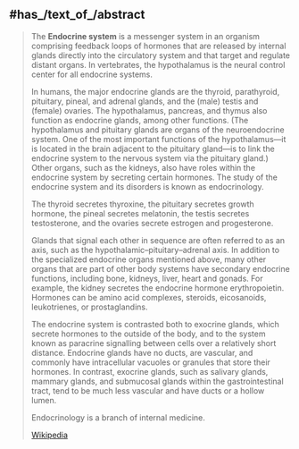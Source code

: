 ﻿---
has_id_wikidata: Q11078
studied_in: '[[_Standards/WikiData/WD~endocrinology,162606]]'
part_of: "[[_Standards/WikiData/WD~organ_system,188193]]"
development_of_anatomical_structure: "[[_Standards/WikiData/WD~endocrine_system_development,21425993]]"
opposite_of: "[[_Standards/WikiData/WD~exocrine_system,28539636]]"
instance_of: "[[_Standards/WikiData/WD~class_of_anatomical_entity,112826905]]"
subclass_of:
- "[[_Standards/WikiData/WD~particular_anatomical_entity,112826975]]"
- "[[_Standards/WikiData/WD~glandular_system,126129074]]"
Library_of_Congress_Classification: QP187.A1-QP187.Z
MeSH_tree_code: A06
image: "http://commons.wikimedia.org/wiki/Special:FilePath/Endocrine%20English.svg"
Iconclass_notation: 49G615
UMLS_CUI: C0014136
Commons_gallery: "Endocrine system"
Commons_category: "Endocrine system"
Krugosvet_article: nauka_i_tehnika/biologiya/ENDOKRINNAYA_SISTEMA.html
---

## #has_/text_of_/abstract 

> The **Endocrine system** is a messenger system in an organism comprising feedback loops of hormones that are released by internal glands directly into the circulatory system and that target and regulate distant organs. In vertebrates, the hypothalamus is the neural control center for all endocrine systems.
>
> In humans, the major endocrine glands are the thyroid, parathyroid, pituitary, pineal, and adrenal glands, and the (male) testis and (female) ovaries. The hypothalamus, pancreas, and thymus also function as endocrine glands, among other functions. (The hypothalamus and pituitary glands are organs of the neuroendocrine system. One of the most important functions of the hypothalamus—it is located in the brain adjacent to the pituitary gland—is to link the endocrine system to the nervous system via the pituitary gland.) Other organs, such as the kidneys, also have roles within the endocrine system by secreting certain hormones. The study of the endocrine system and its disorders is known as endocrinology.
>
> The thyroid secretes thyroxine, the pituitary secretes growth hormone, the pineal secretes melatonin, the testis secretes testosterone, and the ovaries secrete estrogen and progesterone.
>
> Glands that signal each other in sequence are often referred to as an axis, such as the hypothalamic–pituitary–adrenal axis. In addition to the specialized endocrine organs mentioned above, many other organs that are part of other body systems have secondary endocrine functions, including bone, kidneys, liver, heart and gonads. For example, the kidney secretes the endocrine hormone erythropoietin. Hormones can be amino acid complexes, steroids, eicosanoids, leukotrienes, or prostaglandins.
>
> The endocrine system is contrasted both to exocrine glands, which secrete hormones to the outside of the body, and to the system known as  paracrine signalling between cells over a relatively short distance. Endocrine glands have no ducts, are vascular, and commonly have intracellular vacuoles or granules that store their hormones. In contrast, exocrine glands, such as salivary glands, mammary glands, and submucosal glands within the gastrointestinal tract, tend to be much less vascular and have ducts or a hollow lumen.
>
> Endocrinology is a branch of internal medicine.
>
> [Wikipedia](https://en.wikipedia.org/wiki/Endocrine%20system)




